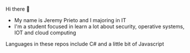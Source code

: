 Hi there 👋

- My name is Jeremy Prieto and I majoring in IT
- I'm a student focused in learn a lot about security, operative systems, IOT and cloud computing

Languages in these repos include C# and a little bit of Javascript
